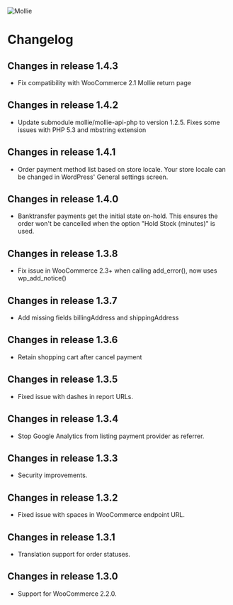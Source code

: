 ![Mollie](https://www.mollie.nl/files/Mollie-Logo-Style-Small.png)

# Changelog #

## Changes in release 1.4.3 ##
+ Fix compatibility with WooCommerce 2.1 Mollie return page

## Changes in release 1.4.2 ##
+ Update submodule mollie/mollie-api-php to version 1.2.5. Fixes some issues with PHP 5.3 and mbstring extension

## Changes in release 1.4.1 ##
+ Order payment method list based on store locale. Your store locale can be changed in WordPress' General settings screen.

## Changes in release 1.4.0 ##
+ Banktransfer payments get the initial state on-hold. This ensures the order won't be cancelled when the option "Hold Stock (minutes)" is used.

## Changes in release 1.3.8 ##
+ Fix issue in WooCommerce 2.3+ when calling add_error(), now uses wp_add_notice()

## Changes in release 1.3.7 ##
+ Add missing fields billingAddress and shippingAddress

## Changes in release 1.3.6 ##
+ Retain shopping cart after cancel payment

## Changes in release 1.3.5 ##
+ Fixed issue with dashes in report URLs.

## Changes in release 1.3.4 ##
+ Stop Google Analytics from listing payment provider as referrer.

## Changes in release 1.3.3 ##
+ Security improvements.

## Changes in release 1.3.2 ##
+ Fixed issue with spaces in WooCommerce endpoint URL.

## Changes in release 1.3.1 ##
+ Translation support for order statuses.

## Changes in release 1.3.0 ##
+ Support for WooCommerce 2.2.0.
